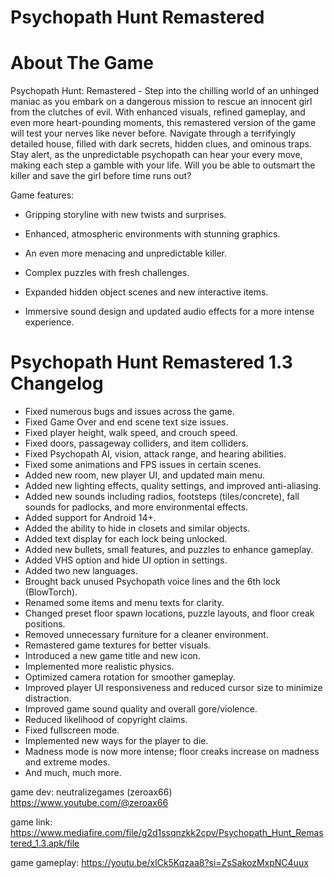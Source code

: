 # Psychopath Hunt Remastered
# About The Game

Psychopath Hunt: Remastered - Step into the chilling world of an unhinged maniac as you embark on a dangerous mission to rescue an innocent girl from the clutches of evil. With enhanced visuals, refined gameplay, and even more heart-pounding moments, this remastered version of the game will test your nerves like never before. Navigate through a terrifyingly detailed house, filled with dark secrets, hidden clues, and ominous traps. Stay alert, as the unpredictable psychopath can hear your every move, making each step a gamble with your life. Will you be able to outsmart the killer and save the girl before time runs out?

Game features:

- Gripping storyline with new twists and surprises.

- Enhanced, atmospheric environments with stunning graphics.

- An even more menacing and unpredictable killer.

- Complex puzzles with fresh challenges.

- Expanded hidden object scenes and new interactive items.

- Immersive sound design and updated audio effects for a more intense experience.

# Psychopath Hunt Remastered 1.3 Changelog

- Fixed numerous bugs and issues across the game.  
- Fixed Game Over and end scene text size issues.  
- Fixed player height, walk speed, and crouch speed.  
- Fixed doors, passageway colliders, and item colliders.  
- Fixed Psychopath AI, vision, attack range, and hearing abilities.  
- Fixed some animations and FPS issues in certain scenes.  
- Added new room, new player UI, and updated main menu.  
- Added new lighting effects, quality settings, and improved anti-aliasing.  
- Added new sounds including radios, footsteps (tiles/concrete), fall sounds for padlocks, and more environmental effects.  
- Added support for Android 14+.  
- Added the ability to hide in closets and similar objects.  
- Added text display for each lock being unlocked.  
- Added new bullets, small features, and puzzles to enhance gameplay.  
- Added VHS option and hide UI option in settings.  
- Added two new languages.  
- Brought back unused Psychopath voice lines and the 6th lock (BlowTorch).  
- Renamed some items and menu texts for clarity.  
- Changed preset floor spawn locations, puzzle layouts, and floor creak positions.  
- Removed unnecessary furniture for a cleaner environment.  
- Remastered game textures for better visuals.  
- Introduced a new game title and new icon.  
- Implemented more realistic physics.  
- Optimized camera rotation for smoother gameplay.  
- Improved player UI responsiveness and reduced cursor size to minimize distraction.  
- Improved game sound quality and overall gore/violence.  
- Reduced likelihood of copyright claims.  
- Fixed fullscreen mode.  
- Implemented new ways for the player to die.  
- Madness mode is now more intense; floor creaks increase on madness and extreme modes.  
- And much, much more.

game dev: neutralizegames (zeroax66) https://www.youtube.com/@zeroax66

game link: https://www.mediafire.com/file/g2d1ssqnzkk2cpv/Psychopath_Hunt_Remastered_1.3.apk/file

game gameplay: https://youtu.be/xlCk5Kqzaa8?si=ZsSakozMxpNC4uux
